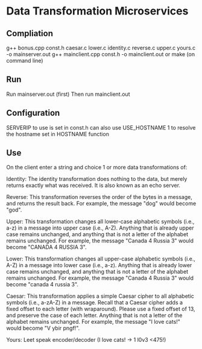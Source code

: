 # Data Transformation Microservices
## Compliation
g++ bonus.cpp const.h caesar.c lower.c identity.c reverse.c upper.c yours.c -o mainserver.out
g++ mainclient.cpp const.h -o mainclient.out
or
make
(on command line)

## Run
Run mainserver.out (first)
Then run mainclient.out

## Configuration
SERVERIP to use is set in const.h
can also use USE_HOSTNAME 1 to resolve the hostname set in HOSTNAME function

## Use
On the client enter a string and choice 1 or more data transformations of:

Identity: The identity transformation does nothing to the data, but merely returns exactly what was received. It is also known as an echo server.

Reverse: This transformation reverses the order of the bytes in a message, and returns the result back. For example, the message "dog" would become "god".

Upper: This transformation changes all lower-case alphabetic symbols (i.e., a-z) in a message into upper case (i.e., A-Z). Anything that is already upper case remains unchanged, and anything that is not a letter of the alphabet remains unchanged. For example, the message "Canada 4 Russia 3" would become "CANADA 4 RUSSIA 3".

Lower: This transformation changes all upper-case alphabetic symbols (i.e., A-Z) in a message into lower case (i.e., a-z). Anything that is already lower case remains unchanged, and anything that is not a letter of the alphabet remains unchanged. For example, the message "Canada 4 Russia 3" would become "canada 4 russia 3".

Caesar: This transformation applies a simple Caesar cipher to all alphabetic symbols (i.e., a-zA-Z) in a message. Recall that a Caesar cipher adds a fixed offset to each letter (with wraparound). Please use a fixed offset of 13, and preserve the case of each letter. Anything that is not a letter of the alphabet remains unchanged. For example, the message "I love cats!" would become "V ybir pngf!".

Yours: Leet speak encoder/decoder (I love cats! -> 1 l0v3 <475!)
